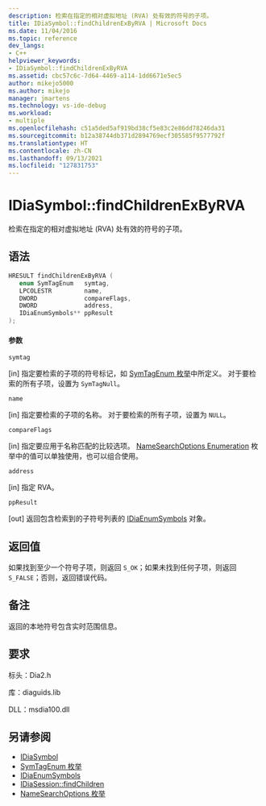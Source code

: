 ```yaml
---
description: 检索在指定的相对虚拟地址 (RVA) 处有效的符号的子项。
title: IDiaSymbol::findChildrenExByRVA | Microsoft Docs
ms.date: 11/04/2016
ms.topic: reference
dev_langs:
- C++
helpviewer_keywords:
- IDiaSymbol::findChildrenExByRVA
ms.assetid: cbc57c6c-7d64-4469-a114-1dd6671e5ec5
author: mikejo5000
ms.author: mikejo
manager: jmartens
ms.technology: vs-ide-debug
ms.workload:
- multiple
ms.openlocfilehash: c51a5ded5af919bd38cf5e83c2e86dd78246da31
ms.sourcegitcommit: b12a38744db371d2894769ecf305585f9577792f
ms.translationtype: HT
ms.contentlocale: zh-CN
ms.lasthandoff: 09/13/2021
ms.locfileid: "127831753"
---
```

# <a name="idiasymbolfindchildrenexbyrva"></a>IDiaSymbol::findChildrenExByRVA
检索在指定的相对虚拟地址 (RVA) 处有效的符号的子项。

## <a name="syntax"></a>语法

```C++
HRESULT findChildrenExByRVA ( 
   enum SymTagEnum   symtag,
   LPCOLESTR         name,
   DWORD             compareFlags,
   DWORD             address,
   IDiaEnumSymbols** ppResult
);
```

#### <a name="parameters"></a>参数
 `symtag`

[in] 指定要检索的子项的符号标记，如 [SymTagEnum 枚举](../../debugger/debug-interface-access/symtagenum.md)中所定义。 对于要检索的所有子项，设置为 `SymTagNull`。

 `name`

[in] 指定要检索的子项的名称。 对于要检索的所有子项，设置为 `NULL`。

 `compareFlags`

[in] 指定要应用于名称匹配的比较选项。 [NameSearchOptions Enumeration](../../debugger/debug-interface-access/namesearchoptions.md) 枚举中的值可以单独使用，也可以组合使用。

 `address`

[in] 指定 RVA。

 `ppResult`

[out] 返回包含检索到的子符号列表的 [IDiaEnumSymbols](../../debugger/debug-interface-access/idiaenumsymbols.md) 对象。

## <a name="return-value"></a>返回值
 如果找到至少一个符号子项，则返回 `S_OK`；如果未找到任何子项，则返回 `S_FALSE`；否则，返回错误代码。

## <a name="remarks"></a>备注
 返回的本地符号包含实时范围信息。

## <a name="requirements"></a>要求
 标头：Dia2.h

 库：diaguids.lib

 DLL：msdia100.dll

## <a name="see-also"></a>另请参阅
- [IDiaSymbol](../../debugger/debug-interface-access/idiasymbol.md)
- [SymTagEnum 枚举](../../debugger/debug-interface-access/symtagenum.md)
- [IDiaEnumSymbols](../../debugger/debug-interface-access/idiaenumsymbols.md)
- [IDiaSession::findChildren](../../debugger/debug-interface-access/idiasession-findchildren.md)
- [NameSearchOptions 枚举](../../debugger/debug-interface-access/namesearchoptions.md)

